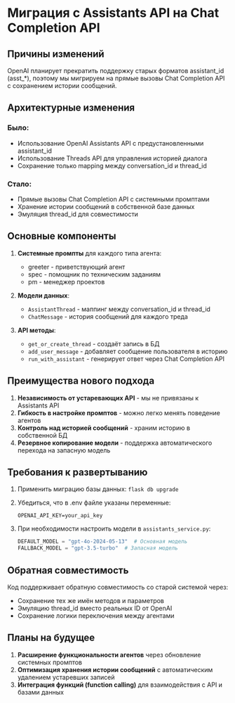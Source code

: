 # Миграция с Assistants API на Chat Completion API

## Причины изменений

OpenAI планирует прекратить поддержку старых форматов assistant_id (asst_*), поэтому мы мигрируем на прямые вызовы Chat Completion API с сохранением истории сообщений.

## Архитектурные изменения

### Было:
- Использование OpenAI Assistants API с предустановленными assistant_id
- Использование Threads API для управления историей диалога
- Сохранение только mapping между conversation_id и thread_id

### Стало:
- Прямые вызовы Chat Completion API с системными промптами
- Хранение истории сообщений в собственной базе данных
- Эмуляция thread_id для совместимости

## Основные компоненты

1. **Системные промпты** для каждого типа агента:
   - greeter - приветствующий агент
   - spec - помощник по техническим заданиям
   - pm - менеджер проектов

2. **Модели данных**:
   - `AssistantThread` - маппинг между conversation_id и thread_id
   - `ChatMessage` - история сообщений для каждого треда

3. **API методы**:
   - `get_or_create_thread` - создаёт запись в БД
   - `add_user_message` - добавляет сообщение пользователя в историю
   - `run_with_assistant` - генерирует ответ через Chat Completion API

## Преимущества нового подхода

1. **Независимость от устаревающих API** - мы не привязаны к Assistants API
2. **Гибкость в настройке промптов** - можно легко менять поведение агентов
3. **Контроль над историей сообщений** - храним историю в собственной БД
4. **Резервное копирование модели** - поддержка автоматического перехода на запасную модель

## Требования к развертыванию

1. Применить миграцию базы данных: `flask db upgrade`
2. Убедиться, что в .env файле указаны переменные:
   ```
   OPENAI_API_KEY=your_api_key
   ```

3. При необходимости настроить модели в `assistants_service.py`:
   ```python
   DEFAULT_MODEL = "gpt-4o-2024-05-13"  # Основная модель
   FALLBACK_MODEL = "gpt-3.5-turbo"  # Запасная модель
   ```

## Обратная совместимость

Код поддерживает обратную совместимость со старой системой через:
- Сохранение тех же имён методов и параметров
- Эмуляцию thread_id вместо реальных ID от OpenAI
- Сохранение логики переключения между агентами

## Планы на будущее

1. **Расширение функциональности агентов** через обновление системных промптов
2. **Оптимизация хранения истории сообщений** с автоматическим удалением устаревших записей
3. **Интеграция функций (function calling)** для взаимодействия с API и базами данных
